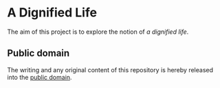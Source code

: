 # A Dignified Life

The aim of this project is to explore the notion of *a dignified life*.

## Public domain

The writing and any original content of this repository is hereby released into the [public domain].

[public domain]: https://creativecommons.org/publicdomain/zero/1.0/
